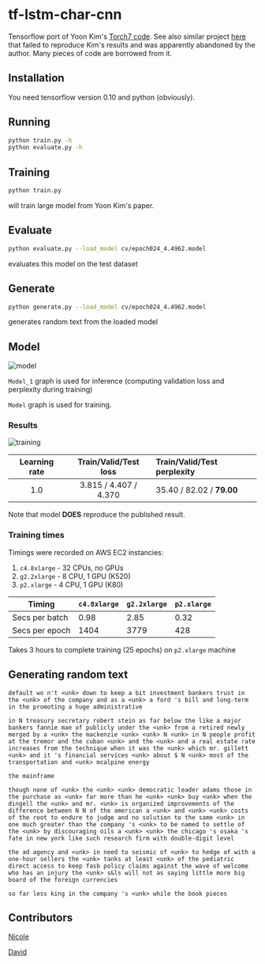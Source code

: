 # tf-lstm-char-cnn

Tensorflow port of Yoon Kim's [Torch7 code](https://github.com/yoonkim/lstm-char-cnn). See also similar project [here](https://github.com/carpedm20/lstm-char-cnn-tensorflow) that failed to reproduce Kim's results and was apparently abandoned by the author. Many pieces of code are borrowed from it.

## Installation
You need tensorflow version 0.10 and python (obviously).

## Running

```sh
python train.py -h
python evaluate.py -h
```

## Training

```sh
python train.py
```
will train large model from Yoon Kim's paper.

## Evaluate

```sh
python evaluate.py --load_model cv/epoch024_4.4962.model
```
evaluates this model on the test dataset

## Generate

```sh
python generate.py --load_model cv/epoch024_4.4962.model
```
generates random text from the loaded model

## Model

![model](https://cloud.githubusercontent.com/assets/14280777/17991383/13990c56-6b0c-11e6-8a9f-f4de07a6984f.png)

`Model_1` graph is used for inference (computing validation loss and perplexity during training)

`Model` graph is used for training.

### Results

![training](https://cloud.githubusercontent.com/assets/14280777/20392288/24afe002-aca5-11e6-8729-edc3e4dccc55.png)

| Learning rate  |  Train/Valid/Test loss  |  Train/Valid/Test perplexity  |
|:--------------:|:-----------------------:|:------------------------------|
| 1.0            | 3.815 / 4.407 / 4.370   | 35.40 / 82.02 / **79.00**        |

Note that model **DOES** reproduce the published result.

### Training times

Timings were recorded on AWS EC2 instancies:

1. `c4.8xlarge` - 32 CPUs, no GPUs
2. `g2.2xlarge` - 8 CPU, 1 GPU (K520)
3. `p2.xlarge`  - 4 CPU, 1 GPU (K80)

|   Timing        | `c4.8xlarge` | `g2.2xlarge` | `p2.xlarge` |
|-----------------|--------------|--------------|-------------|
| Secs per batch  | 0.98         | 2.85         | 0.32        |
| Secs per epoch  | 1404         | 3779         | 428         |

Takes 3 hours to complete training (25 epochs) on `p2.xlarge` machine

## Generating random text
```
default wo n't <unk> down to keep a bit investment bankers trust in the <unk> of the company and as a <unk> a ford 's bill and long-term in the promoting a huge administrative 

in N treasury secretary robert stein as far below the like a major bankers fannie mae of publicly under the <unk> from a retired newly merged by a <unk> the mackenzie <unk> <unk> N <unk> in N people profit at the tremor and the cuban <unk> and the <unk> and a real estate rate increases from the technique when it was the <unk> which mr. gillett <unk> and it 's financial services <unk> about $ N <unk> most of the transportation and <unk> mcalpine energy 

the mainframe 

though none of <unk> the <unk> <unk> democratic leader adams those in the purchase as <unk> far more than he <unk> <unk> buy <unk> when the dingell the <unk> and mr. <unk> is organized improvements of the difference between N N of the american a <unk> and <unk> <unk> costs of the root to endure to judge and no solution to the same <unk> in one much greater than the company 's <unk> to be named to settle of the <unk> by discouraging oils a <unk> <unk> the chicago 's osaka 's fate in new york like such research firm with double-digit level 

the ad agency and <unk> in need to seismic of <unk> to hedge of with a one-hour sellers the <unk> tanks at least <unk> of the pediatric direct access to keep fasb policy claims against the wave of welcome who has an injury the <unk> s&ls will not as saying little more big board of the foreign currencies 

so far less king in the company 's <unk> while the book pieces
```

## Contributors

[Nicole](https://github.com/hejunqing)

[David](https://github.com/pythonner)
